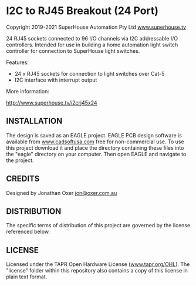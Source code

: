 I2C to RJ45 Breakout (24 Port)
==============================
Copyright 2019-2021 SuperHouse Automation Pty Ltd  www.superhouse.tv  

24 RJ45 sockets connected to 96 I/O channels via I2C addressable
I/O controllers. Intended for use in building a home automation light
switch controller for connection to SuperHouse light switches.

Features:

 * 24 x RJ45 sockets for connection to light switches over Cat-5
 * I2C interface with interrupt output

More information:

  http://www.superhouse.tv/i2crj45x24

INSTALLATION
------------
The design is saved as an EAGLE project. EAGLE PCB design software is
available from www.cadsoftusa.com free for non-commercial use. To use
this project download it and place the directory containing these files
into the "eagle" directory on your computer. Then open EAGLE and
navigate to the project.


CREDITS
-------
Designed by Jonathan Oxer jon@oxer.com.au


DISTRIBUTION
------------
The specific terms of distribution of this project are governed by the
license referenced below.


LICENSE
-------
Licensed under the TAPR Open Hardware License (www.tapr.org/OHL).
The "license" folder within this repository also contains a copy of
this license in plain text format.
